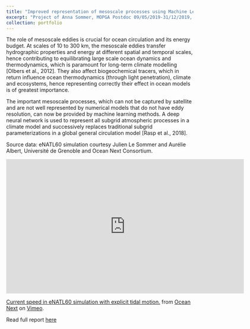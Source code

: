 ```yaml
---
title: "Improved representation of mesoscale processes using Machine Learning"
excerpt: "Project of Anna Sommer, MOPGA Postdoc 09/05/2019-31/12/2019, CEA/LSCE/LOCEAN"
collection: portfolio
---
```


The role of mesoscale eddies is crucial for ocean circulation and its energy budget. At scales of 10 to 300 km, the mesoscale eddies transfer hydrographic properties and energy at different spatial and temporal scales, hence contributing to equilibrating large scale ocean dynamics and thermodynamics, which is paramount for long-term climate modelling [Olbers et al., 2012]. They also affect biogeochemical tracers, which in return influence ocean thermodynamics (through light penetration), climate and ecosystems, hence representing correctly their effect in ocean models is of greatest importance.

The important mesoscale processes, which can not be captured by satellite and are not well represented by numerical models that do not have eddy resolution, can now be provided by machine learning methods. A deep neural network is used to represent all subgrid atmospheric processes in a climate model and successively replaces traditional subgrid parameterizations in a global general circulation model [Rasp et al., 2018].

Source data: eNATL60 simulation courtesy Julien Le Sommer and Aurélie Albert, Université de Grenoble and Ocean Next Consortium.

<iframe src="https://player.vimeo.com/video/300943265" width="640" height="362" frameborder="0" allow="autoplay; fullscreen" allowfullscreen></iframe>
<p><a href="https://vimeo.com/300943265">Current speed in eNATL60 simulation with explicit tidal motion.</a> from <a href="https://vimeo.com/oceannext">Ocean Next</a> on <a href="https://vimeo.com">Vimeo</a>.</p>

Read full report [here](/files/MOPGA_Rapport_Sommer.pdf)

